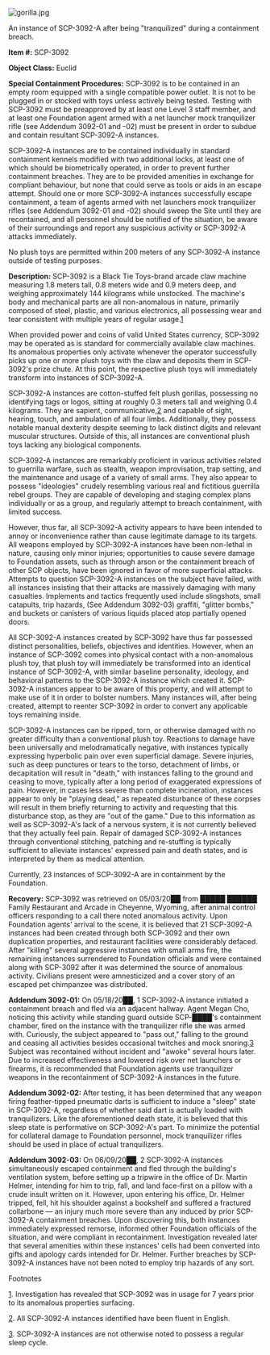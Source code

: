 ![gorilla.jpg](http://scp-wiki.wdfiles.com/local--files/scp-3092/gorilla.jpg)

An instance of SCP-3092-A after being "tranquilized" during a containment breach.

**Item #:** SCP-3092

**Object Class:** Euclid

**Special Containment Procedures:** SCP-3092 is to be contained in an empty room equipped with a single compatible power outlet. It is not to be plugged in or stocked with toys unless actively being tested. Testing with SCP-3092 must be preapproved by at least one Level 3 staff member, and at least one Foundation agent armed with a net launcher mock tranquilizer rifle (see Addendum 3092-01 and -02) must be present in order to subdue and contain resultant SCP-3092-A instances.

SCP-3092-A instances are to be contained individually in standard containment kennels modified with two additional locks, at least one of which should be biometrically operated, in order to prevent further containment breaches. They are to be provided amenities in exchange for compliant behaviour, but none that could serve as tools or aids in an escape attempt. Should one or more SCP-3092-A instances successfully escape containment, a team of agents armed with net launchers mock tranquilizer rifles (see Addendum 3092-01 and -02) should sweep the Site until they are recontained, and all personnel should be notified of the situation, be aware of their surroundings and report any suspicious activity or SCP-3092-A attacks immediately.

No plush toys are permitted within 200 meters of any SCP-3092-A instance outside of testing purposes.

**Description:** SCP-3092 is a Black Tie Toys-brand arcade claw machine measuring 1.8 meters tall, 0.8 meters wide and 0.9 meters deep, and weighing approximately 144 kilograms while unstocked. The machine's body and mechanical parts are all non-anomalous in nature, primarily composed of steel, plastic, and various electronics, all possessing wear and tear consistent with multiple years of regular usage.[1](javascript:;)

When provided power and coins of valid United States currency, SCP-3092 may be operated as is standard for commercially available claw machines. Its anomalous properties only activate whenever the operator successfully picks up one or more plush toys with the claw and deposits them in SCP-3092's prize chute. At this point, the respective plush toys will immediately transform into instances of SCP-3092-A.

SCP-3092-A instances are cotton-stuffed felt plush gorillas, possessing no identifying tags or logos, sitting at roughly 0.3 meters tall and weighing 0.4 kilograms. They are sapient, communicative,[2](javascript:;) and capable of sight, hearing, touch, and ambulation of all four limbs. Additionally, they possess notable manual dexterity despite seeming to lack distinct digits and relevant muscular structures. Outside of this, all instances are conventional plush toys lacking any biological components.

SCP-3092-A instances are remarkably proficient in various activities related to guerrilla warfare, such as stealth, weapon improvisation, trap setting, and the maintenance and usage of a variety of small arms. They also appear to possess "ideologies" crudely resembling various real and fictitious guerrilla rebel groups. They are capable of developing and staging complex plans individually or as a group, and regularly attempt to breach containment, with limited success.

However, thus far, all SCP-3092-A activity appears to have been intended to annoy or inconvenience rather than cause legitimate damage to its targets. All weapons employed by SCP-3092-A instances have been non-lethal in nature, causing only minor injuries; opportunities to cause severe damage to Foundation assets, such as through arson or the containment breach of other SCP objects, have been ignored in favor of more superficial attacks. Attempts to question SCP-3092-A instances on the subject have failed, with all instances insisting that their attacks are massively damaging with many casualties. Implements and tactics frequently used include slingshots, small catapults, trip hazards, (See Addendum 3092-03) graffiti, "glitter bombs," and buckets or canisters of various liquids placed atop partially opened doors.

All SCP-3092-A instances created by SCP-3092 have thus far possessed distinct personalities, beliefs, objectives and identities. However, when an instance of SCP-3092 comes into physical contact with a non-anomalous plush toy, that plush toy will immediately be transformed into an identical instance of SCP-3092-A, with similar baseline personality, ideology, and behavioral patterns to the SCP-3092-A instance which created it. SCP-3092-A instances appear to be aware of this property, and will attempt to make use of it in order to bolster numbers. Many instances will, after being created, attempt to reenter SCP-3092 in order to convert any applicable toys remaining inside.

SCP-3092-A instances can be ripped, torn, or otherwise damaged with no greater difficulty than a conventional plush toy. Reactions to damage have been universally and melodramatically negative, with instances typically expressing hyperbolic pain over even superficial damage. Severe injuries, such as deep punctures or tears to the torso, detachment of limbs, or decapitation will result in "death," with instances falling to the ground and ceasing to move, typically after a long period of exaggerated expressions of pain. However, in cases less severe than complete incineration, instances appear to only be "playing dead," as repeated disturbance of these corpses will result in them briefly returning to activity and requesting that this disturbance stop, as they are "out of the game." Due to this information as well as SCP-3092-A's lack of a nervous system, it is not currently believed that they actually feel pain. Repair of damaged SCP-3092-A instances through conventional stitching, patching and re-stuffing is typically sufficient to alleviate instances' expressed pain and death states, and is interpreted by them as medical attention.

Currently, 23 instances of SCP-3092-A are in containment by the Foundation.

**Recovery:** SCP-3092 was retrieved on 05/03/20██ from █████ ██████ Family Restaurant and Arcade in Cheyenne, Wyoming, after animal control officers responding to a call there noted anomalous activity. Upon Foundation agents' arrival to the scene, it is believed that 21 SCP-3092-A instances had been created through both SCP-3092 and their own duplication properties, and restaurant facilities were considerably defaced. After "killing" several aggressive instances with small arms fire, the remaining instances surrendered to Foundation officials and were contained along with SCP-3092 after it was determined the source of anomalous activity. Civilians present were amnesticized and a cover story of an escaped pet chimpanzee was distributed.

**Addendum 3092-01:** On 05/18/20██, 1 SCP-3092-A instance initiated a containment breach and fled via an adjacent hallway. Agent Megan Cho, noticing this activity while standing guard outside SCP-████'s containment chamber, fired on the instance with the tranquilizer rifle she was armed with. Curiously, the subject appeared to "pass out," falling to the ground and ceasing all activities besides occasional twitches and mock snoring.[3](javascript:;) Subject was recontained without incident and "awoke" several hours later. Due to increased effectiveness and lowered risk over net launchers or firearms, it is recommended that Foundation agents use tranquilizer weapons in the recontainment of SCP-3092-A instances in the future.

**Addendum 3092-02:** After testing, it has been determined that any weapon firing feather-tipped pneumatic darts is sufficient to induce a "sleep" state in SCP-3092-A, regardless of whether said dart is actually loaded with tranquilizers. Like the aforementioned death state, it is believed that this sleep state is performative on SCP-3092-A's part. To minimize the potential for collateral damage to Foundation personnel, mock tranquilizer rifles should be used in place of actual tranquilizers.

**Addendum 3092-03:** On 06/09/20██, 2 SCP-3092-A instances simultaneously escaped containment and fled through the building's ventilation system, before setting up a tripwire in the office of Dr. Martin Helmer, intending for him to trip, fall, and land face-first on a pillow with a crude insult written on it. However, upon entering his office, Dr. Helmer tripped, fell, hit his shoulder against a bookshelf and suffered a fractured collarbone — an injury much more severe than any induced by prior SCP-3092-A containment breaches. Upon discovering this, both instances immediately expressed remorse, informed other Foundation officials of the situation, and were compliant in recontainment. Investigation revealed later that several amenities within these instances' cells had been converted into gifts and apology cards intended for Dr. Helmer. Further breaches by SCP-3092-A instances have not been noted to employ trip hazards of any sort.

Footnotes

[1](javascript:;). Investigation has revealed that SCP-3092 was in usage for 7 years prior to its anomalous properties surfacing.

[2](javascript:;). All SCP-3092-A instances identified have been fluent in English.

[3](javascript:;). SCP-3092-A instances are not otherwise noted to possess a regular sleep cycle.